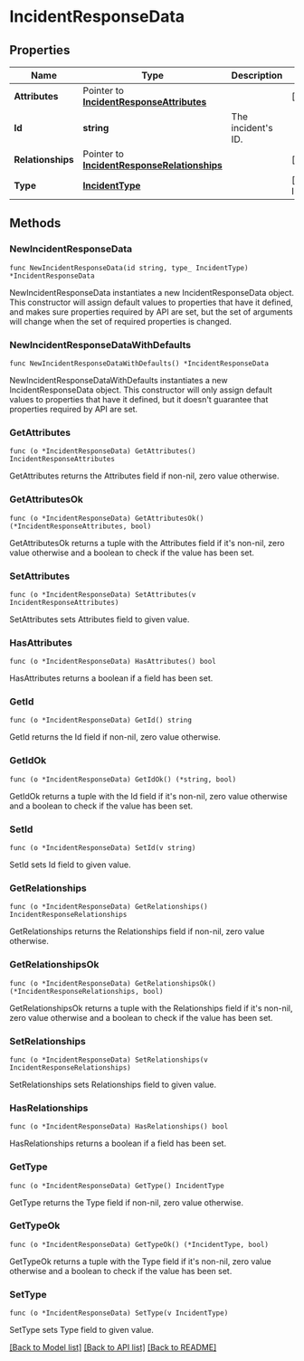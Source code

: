 # IncidentResponseData

## Properties

| Name              | Type                                                                             | Description            | Notes                               |
| ----------------- | -------------------------------------------------------------------------------- | ---------------------- | ----------------------------------- |
| **Attributes**    | Pointer to [**IncidentResponseAttributes**](IncidentResponseAttributes.md)       |                        | [optional]                          |
| **Id**            | **string**                                                                       | The incident&#39;s ID. |
| **Relationships** | Pointer to [**IncidentResponseRelationships**](IncidentResponseRelationships.md) |                        | [optional]                          |
| **Type**          | [**IncidentType**](IncidentType.md)                                              |                        | [default to INCIDENTTYPE_INCIDENTS] |

## Methods

### NewIncidentResponseData

`func NewIncidentResponseData(id string, type_ IncidentType) *IncidentResponseData`

NewIncidentResponseData instantiates a new IncidentResponseData object.
This constructor will assign default values to properties that have it defined,
and makes sure properties required by API are set, but the set of arguments
will change when the set of required properties is changed.

### NewIncidentResponseDataWithDefaults

`func NewIncidentResponseDataWithDefaults() *IncidentResponseData`

NewIncidentResponseDataWithDefaults instantiates a new IncidentResponseData object.
This constructor will only assign default values to properties that have it defined,
but it doesn't guarantee that properties required by API are set.

### GetAttributes

`func (o *IncidentResponseData) GetAttributes() IncidentResponseAttributes`

GetAttributes returns the Attributes field if non-nil, zero value otherwise.

### GetAttributesOk

`func (o *IncidentResponseData) GetAttributesOk() (*IncidentResponseAttributes, bool)`

GetAttributesOk returns a tuple with the Attributes field if it's non-nil, zero value otherwise
and a boolean to check if the value has been set.

### SetAttributes

`func (o *IncidentResponseData) SetAttributes(v IncidentResponseAttributes)`

SetAttributes sets Attributes field to given value.

### HasAttributes

`func (o *IncidentResponseData) HasAttributes() bool`

HasAttributes returns a boolean if a field has been set.

### GetId

`func (o *IncidentResponseData) GetId() string`

GetId returns the Id field if non-nil, zero value otherwise.

### GetIdOk

`func (o *IncidentResponseData) GetIdOk() (*string, bool)`

GetIdOk returns a tuple with the Id field if it's non-nil, zero value otherwise
and a boolean to check if the value has been set.

### SetId

`func (o *IncidentResponseData) SetId(v string)`

SetId sets Id field to given value.

### GetRelationships

`func (o *IncidentResponseData) GetRelationships() IncidentResponseRelationships`

GetRelationships returns the Relationships field if non-nil, zero value otherwise.

### GetRelationshipsOk

`func (o *IncidentResponseData) GetRelationshipsOk() (*IncidentResponseRelationships, bool)`

GetRelationshipsOk returns a tuple with the Relationships field if it's non-nil, zero value otherwise
and a boolean to check if the value has been set.

### SetRelationships

`func (o *IncidentResponseData) SetRelationships(v IncidentResponseRelationships)`

SetRelationships sets Relationships field to given value.

### HasRelationships

`func (o *IncidentResponseData) HasRelationships() bool`

HasRelationships returns a boolean if a field has been set.

### GetType

`func (o *IncidentResponseData) GetType() IncidentType`

GetType returns the Type field if non-nil, zero value otherwise.

### GetTypeOk

`func (o *IncidentResponseData) GetTypeOk() (*IncidentType, bool)`

GetTypeOk returns a tuple with the Type field if it's non-nil, zero value otherwise
and a boolean to check if the value has been set.

### SetType

`func (o *IncidentResponseData) SetType(v IncidentType)`

SetType sets Type field to given value.

[[Back to Model list]](../README.md#documentation-for-models) [[Back to API list]](../README.md#documentation-for-api-endpoints) [[Back to README]](../README.md)
